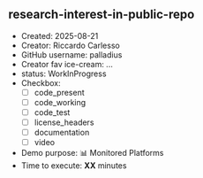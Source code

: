 ## research-interest-in-public-repo

* Created: 2025-08-21
* Creator: Riccardo Carlesso
* GitHub username: palladius
* Creator fav ice-cream: ...
* status: WorkInProgress
* Checkbox:
    * [ ] code_present
    * [ ] code_working
    * [ ] code_test
    * [ ] license_headers
    * [ ] documentation
    * [ ] video
* Demo purpose: 📊 Monitored Platforms
* Time to execute: **XX** minutes

